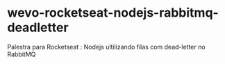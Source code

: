 # wevo-rocketseat-nodejs-rabbitmq-deadletter
Palestra para Rocketseat : Nodejs ultilizando filas com dead-letter no RabbitMQ
